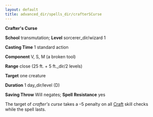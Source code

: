 ```yaml
---
layout: default
title: advanced_dir/spells_dir/crafterSCurse
---
```

 **Crafter's Curse**

**School** transmutation; **Level** sorcerer_dir/wizard 1

**Casting Time** 1 standard action

**Component** V, S, M (a broken tool)

**Range** close (25 ft. + 5 ft._dir/2 levels)

**Target** one creature

**Duration** 1 day_dir/level (D)

**Saving Throw** Will negates; **Spell Resistance** yes

The target of _crafter's curse_ takes a –5 penalty on all [Craft](../../../../skills_dir/craft#_craft) skill checks while the spell lasts.

